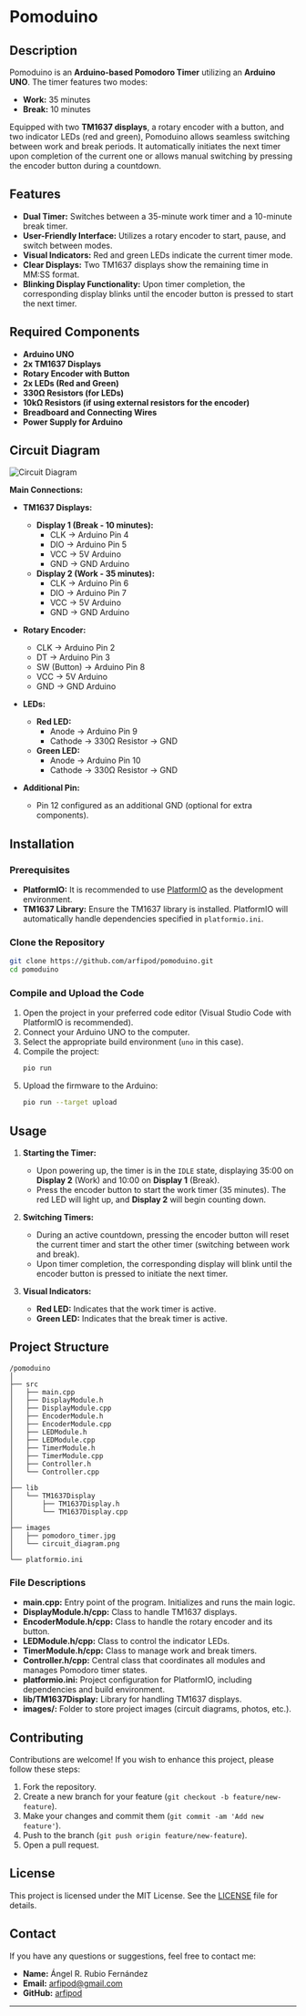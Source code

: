
# Pomoduino
## Description

Pomoduino is an **Arduino-based Pomodoro Timer** utilizing an **Arduino UNO**. The timer features two modes:

- **Work:** 35 minutes
- **Break:** 10 minutes

Equipped with two **TM1637 displays**, a rotary encoder with a button, and two indicator LEDs (red and green), Pomoduino allows seamless switching between work and break periods. It automatically initiates the next timer upon completion of the current one or allows manual switching by pressing the encoder button during a countdown.

## Features

- **Dual Timer:** Switches between a 35-minute work timer and a 10-minute break timer.
- **User-Friendly Interface:** Utilizes a rotary encoder to start, pause, and switch between modes.
- **Visual Indicators:** Red and green LEDs indicate the current timer mode.
- **Clear Displays:** Two TM1637 displays show the remaining time in MM:SS format.
- **Blinking Display Functionality:** Upon timer completion, the corresponding display blinks until the encoder button is pressed to start the next timer.

## Required Components

- **Arduino UNO**
- **2x TM1637 Displays**
- **Rotary Encoder with Button**
- **2x LEDs (Red and Green)**
- **330Ω Resistors (for LEDs)**
- **10kΩ Resistors (if using external resistors for the encoder)**
- **Breadboard and Connecting Wires**
- **Power Supply for Arduino**

## Circuit Diagram

![Circuit Diagram](https://github.com/arfipod/pomoduino/blob/main/images/circuit_diagram.png?raw=true)

**Main Connections:**

- **TM1637 Displays:**
  - **Display 1 (Break - 10 minutes):**
    - CLK → Arduino Pin 4
    - DIO → Arduino Pin 5
    - VCC → 5V Arduino
    - GND → GND Arduino
  - **Display 2 (Work - 35 minutes):**
    - CLK → Arduino Pin 6
    - DIO → Arduino Pin 7
    - VCC → 5V Arduino
    - GND → GND Arduino

- **Rotary Encoder:**
  - CLK → Arduino Pin 2
  - DT → Arduino Pin 3
  - SW (Button) → Arduino Pin 8
  - VCC → 5V Arduino
  - GND → GND Arduino

- **LEDs:**
  - **Red LED:**
    - Anode → Arduino Pin 9
    - Cathode → 330Ω Resistor → GND
  - **Green LED:**
    - Anode → Arduino Pin 10
    - Cathode → 330Ω Resistor → GND

- **Additional Pin:**
  - Pin 12 configured as an additional GND (optional for extra components).

## Installation

### Prerequisites

- **PlatformIO:** It is recommended to use [PlatformIO](https://platformio.org/) as the development environment.
- **TM1637 Library:** Ensure the TM1637 library is installed. PlatformIO will automatically handle dependencies specified in `platformio.ini`.

### Clone the Repository

```bash
git clone https://github.com/arfipod/pomoduino.git
cd pomoduino
```

### Compile and Upload the Code

1. Open the project in your preferred code editor (Visual Studio Code with PlatformIO is recommended).
2. Connect your Arduino UNO to the computer.
3. Select the appropriate build environment (`uno` in this case).
4. Compile the project:
   ```bash
   pio run
   ```
5. Upload the firmware to the Arduino:
   ```bash
   pio run --target upload
   ```

## Usage

1. **Starting the Timer:**
   - Upon powering up, the timer is in the `IDLE` state, displaying 35:00 on **Display 2** (Work) and 10:00 on **Display 1** (Break).
   - Press the encoder button to start the work timer (35 minutes). The red LED will light up, and **Display 2** will begin counting down.

2. **Switching Timers:**
   - During an active countdown, pressing the encoder button will reset the current timer and start the other timer (switching between work and break).
   - Upon timer completion, the corresponding display will blink until the encoder button is pressed to initiate the next timer.

3. **Visual Indicators:**
   - **Red LED:** Indicates that the work timer is active.
   - **Green LED:** Indicates that the break timer is active.

## Project Structure

```
/pomoduino
│
├── src
│   ├── main.cpp
│   ├── DisplayModule.h
│   ├── DisplayModule.cpp
│   ├── EncoderModule.h
│   ├── EncoderModule.cpp
│   ├── LEDModule.h
│   ├── LEDModule.cpp
│   ├── TimerModule.h
│   ├── TimerModule.cpp
│   ├── Controller.h
│   └── Controller.cpp
│
├── lib
│   └── TM1637Display
│       ├── TM1637Display.h
│       └── TM1637Display.cpp
│
├── images
│   ├── pomodoro_timer.jpg
│   └── circuit_diagram.png
│
└── platformio.ini
```

### File Descriptions

- **main.cpp:** Entry point of the program. Initializes and runs the main logic.
- **DisplayModule.h/cpp:** Class to handle TM1637 displays.
- **EncoderModule.h/cpp:** Class to handle the rotary encoder and its button.
- **LEDModule.h/cpp:** Class to control the indicator LEDs.
- **TimerModule.h/cpp:** Class to manage work and break timers.
- **Controller.h/cpp:** Central class that coordinates all modules and manages Pomodoro timer states.
- **platformio.ini:** Project configuration for PlatformIO, including dependencies and build environment.
- **lib/TM1637Display:** Library for handling TM1637 displays.
- **images/:** Folder to store project images (circuit diagrams, photos, etc.).

## Contributing

Contributions are welcome! If you wish to enhance this project, please follow these steps:

1. Fork the repository.
2. Create a new branch for your feature (`git checkout -b feature/new-feature`).
3. Make your changes and commit them (`git commit -am 'Add new feature'`).
4. Push to the branch (`git push origin feature/new-feature`).
5. Open a pull request.

## License

This project is licensed under the MIT License. See the [LICENSE](https://github.com/arfipod/pomoduino/blob/main/LICENSE) file for details.

## Contact

If you have any questions or suggestions, feel free to contact me:

- **Name:** Ángel R. Rubio Fernández
- **Email:** arfipod@gmail.com
- **GitHub:** [arfipod](https://github.com/arfipod)

---
